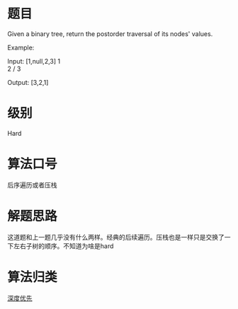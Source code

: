 # 题目
Given a binary tree, return the postorder traversal of its nodes' values.

Example:

Input: [1,null,2,3]
   1
    \
     2
    /
   3

Output: [3,2,1]

# 级别 
Hard

# 算法口号
后序遍历或者压栈

# 解题思路
这道题和上一题几乎没有什么两样。经典的后续遍历。压栈也是一样只是交换了一下左右子树的顺序。不知道为啥是hard

# 算法归类
<a href="../../../DFS.md">深度优先</a>